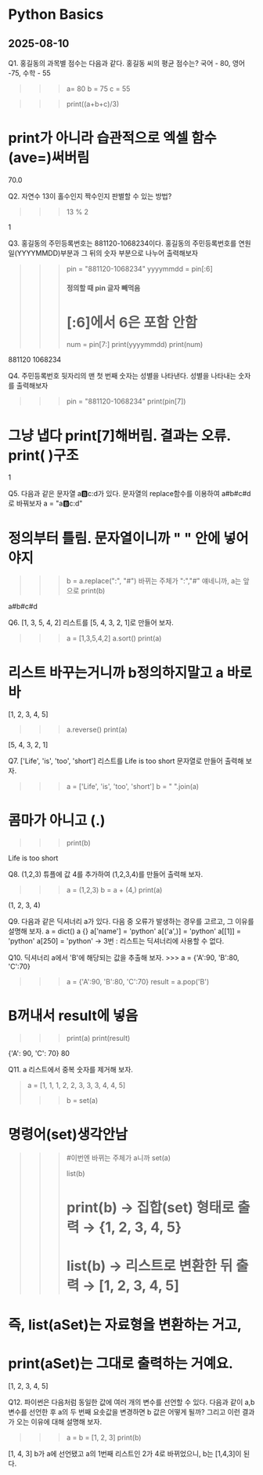 # Python Basics
## 2025-08-10
Q1. 홍길동의 과목별 점수는 다음과 같다. 홍길동 씨의 평균 점수는? 국어 - 80, 영어 -75, 수학 - 55
>>> a= 80
>>> b = 75
>>> c = 55

>>> print((a+b+c)/3)
# print가 아니라 습관적으로 엑셀 함수(ave=)써버림
70.0

Q2. 자연수 13이 홀수인지 짝수인지 판별할 수 있는 방법?
>>> 13 % 2

 1

Q3. 홍길동의 주민등록번호는 881120-1068234이다. 홍길동의 주민등록번호를 연원일(YYYYMMDD)부분과 그 뒤의 숫자 부분으로 나누어 출력해보자
 
>>> pin = "881120-1068234"
>>> yyyymmdd = pin[:6]
>>> #### 정의할 때 pin 글자 빼먹음
>>> # [:6]에서 6은 포함 안함
>>> num = pin[7:]
>>> print(yyyymmdd)
>>> print(num)

 881120
 1068234

Q4. 주민등록번호 뒷자리의 맨 첫 번째 숫자는 성별을 나타낸다. 성별을 나타내는 숫자를 출력해보자
>>> pin = "881120-1068234"
>>> print(pin[7])
# 그냥 냅다 print[7]해버림. 결과는 오류. print( )구조
1

Q5. 다음과 같은 문자열 a:b:c:d가 있다. 문자열의 replace함수를 이용하여 a#b#c#d로 바꿔보자
a = "a:b:c:d"
# 정의부터 틀림. 문자열이니까 " " 안에 넣어야지
>>> b = a.replace(":", "#")
바뀌는 주체가 ":","#" 얘네니까, a는 앞으로
>>> print(b)

a#b#c#d


Q6. [1, 3, 5, 4, 2] 리스트를 [5, 4, 3, 2, 1]로 만들어 보자.
>>> a = [1,3,5,4,2]
>>> a.sort()
>>> print(a)
# 리스트 바꾸는거니까 b정의하지말고 a 바로 바

[1, 2, 3, 4, 5]

>>> a.reverse()
>>> print(a)

[5, 4, 3, 2, 1]

Q7. ['Life', 'is', 'too', 'short'] 리스트를 Life is too short 문자열로 만들어 출력해 보자.
>>> a = ['Life', 'is', 'too', 'short']
>>> b = " ".join(a)
# 콤마가 아니고 (.)
>>> print(b)

Life is too short


Q8. (1,2,3) 튜플에 값 4를 추가하여 (1,2,3,4)를 만들어 출력해 보자.
>>> a = (1,2,3)
>>> b = a + (4,)
>>> print(a)

(1, 2, 3, 4)


Q9.  다음과 같은 딕셔너리 a가 있다. 다음 중 오류가 발생하는 경우를 고르고, 그 이유를 설명해 보자.
 a = dict()
 a
{}
a['name'] = 'python'
a[('a',)] = 'python'
a[[1]] = 'python'
a[250] = 'python'
-> 3번  : 리스트는 딕셔너리에 사용할 수 없다.

Q10. 딕셔너리 a에서 'B'에 해당되는 값을 추출해 보자. >>> a = {'A':90, 'B':80, 'C':70}
>>> a = {'A':90, 'B':80, 'C':70}
>>> result = a.pop('B')
# B꺼내서 result에 넣음
>>> print(a)
>>> print(result)

{'A': 90, 'C': 70}
80


Q11. a 리스트에서 중복 숫자를 제거해 보자.
> a = [1, 1, 1, 2, 2, 3, 3, 3, 4, 4, 5]
>
>>> b = set(a)
# 명령어(set)생각안남
>>> #이번엔 바뀌는 주체가 a니까 set(a)
>>> 
>>> list(b)
>>> # print(b) → 집합(set) 형태로 출력 → {1, 2, 3, 4, 5}
>>> # list(b) → 리스트로 변환한 뒤 출력 → [1, 2, 3, 4, 5]

# 즉, list(aSet)는 자료형을 변환하는 거고,
# print(aSet)는 그대로 출력하는 거예요.

 [1, 2, 3, 4, 5]


Q12. 파이썬은 다음처럼 동일한 값에 여러 개의 변수를 선언할 수 있다. 다음과 같이 a,b 변수를 선언한 후 a의 두 번째 요솟값을 변경하면 b 값은 어떻게 될까? 그리고 이런 결과가 오는 이유에 대해 설명해 보자.
>>> a = b = [1, 2, 3]
>>> print(b)

 [1, 4, 3]
  b가 a에 선언됐고 a의 1번째 리스트인 2가 4로 바뀌었으니, b는 [1,4,3]이 된다.
